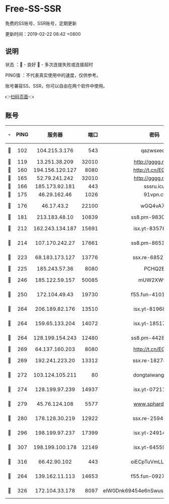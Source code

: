 # Free-SS-SSR

免费的SS账号、SSR账号，定期更新

更新时间：2019-02-22 08:42 +0800

## 说明

状态     ：🙂 - 良好 🙁 - 多次连接失败或连接超时

PING值   ：不代表真实使用中的速度，仅供参考。

账号兼容SS、SSR，你可以自由在两个软件中使用。

👉[扫码页面](https://liesauer.github.io/free-ss-ssr.github.io/)👈

## 账号

|-|PING|服务器|端口|密码|加密方式|区域|
|:----:|:----:|:-----:|-----:|:----:|:----:|:----:|
|🙂|102|104.215.3.176|543|qazwsxedc|aes-256-gcm|JP|
|🙂|119|13.251.38.209|32010|http://gggg.rocks|chacha20|SG|
|🙂|160|194.156.120.127|8080|http://t.cn/EGJIyrl|rc4-md5|RU|
|🙂|165|52.79.241.242|32010|http://gggg.rocks|chacha20|KR|
|🙂|166|185.173.92.181|443|sssru.icu|rc4-md5|RU|
|🙂|175|46.29.162.46|1026|91vpn.cf|rc4-md5|RU|
|🙂|176|46.17.43.2|22100|wGQ4vA7D|aes-256-gcm|RU|
|🙂|181|213.183.48.10|10839|ss8.pm-98303059|rc4-md5|RU|
|🙂|212|162.243.134.187|15691|isx.yt-83578322|aes-256-cfb|US|
|🙂|214|107.170.242.27|17661|ss8.pm-86538051|aes-256-cfb|US|
|🙂|223|68.183.173.127|13776|ssx.re-68527006|aes-256-cfb|US|
|🙂|225|185.243.57.36|8080|PCHQ2E|rc4-md5|US|
|🙂|246|185.122.59.157|50085|mUW2XWw8|aes-256-cfb|GB|
|🙂|250|172.104.49.43|19730|f55.fun-41013313|aes-256-cfb|SG|
|🙂|264|206.189.82.176|13510|isx.yt-81968687|aes-256-cfb|SG|
|🙂|264|159.65.133.204|14072|isx.yt-18517814|aes-256-cfb|SG|
|🙂|264|128.199.154.243|12480|ss8.pm-44282057|aes-256-cfb|SG|
|🙂|269|64.137.160.203|8080|http://t.cn/EGJIyrl|rc4-md5|CA|
|🙂|269|192.241.223.20|13312|ssx.re-18274414|aes-256-cfb|US|
|🙂|272|103.124.105.211|80|dongtaiwang.com|aes-256-cfb|US|
|🙂|274|128.199.97.239|14937|isx.yt-07211960|aes-256-cfb|SG|
|🙂|279|45.76.124.108|5577|www.sphard.com|aes-256-cfb|AU|
|🙂|280|178.128.30.219|12922|ssx.re-25945990|aes-256-cfb|SG|
|🙂|296|198.199.97.237|17399|isx.yt-24914011|aes-256-cfb|US|
|🙂|307|198.199.100.178|12149|isx.yt-64559201|aes-256-cfb|US|
|🙂|316|66.42.90.102|443|oiECpTuVmLLxk4Ts|aes-256-cfb|US|
|🙂|264|139.162.11.113|14653|f55.fun-09274804|aes-256-cfb|SG|
|🙁|326|172.104.33.178|8097|eIW0Dnk69454e6nSwuspv9DmS201tQ0D|aes-256-cfb|SG|
